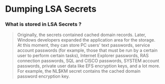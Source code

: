 # Dumping LSA Secrets

### What is stored in LSA Secrets ?
>Originally, the secrets contained cached domain records. Later, Windows developers expanded the application area for the storage. At this moment, they can store PC 
>users' text passwords, service account passwords (for example, those that must be run by a certain user to perform certain tasks), Internet Explorer passwords, RAS 
>connection passwords, SQL and CISCO passwords, SYSTEM account passwords, private user data like EFS encryption keys, and a lot more. For example, the NL$KM secret 
>contains the cached domain password encryption key.
